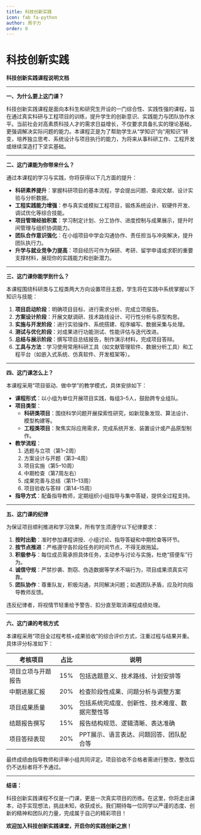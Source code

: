 ```yaml
---
title: 科技创新实践
icon: fab fa-python
author: 周子力
order: 0
---
```


# 科技创新实践

**科技创新实践课程说明文档**

---

**一、为什么要上这门课？**

科技创新实践课程是面向本科生和研究生开设的一门综合性、实践性强的课程，旨在通过真实科研与工程项目的训练，提升学生的创新意识、实践能力与团队协作水平。当前社会对高素质科技人才的需求日益增长，不仅要求具备扎实的理论基础，更强调解决实际问题的能力。本课程正是为了帮助学生从“学知识”向“用知识”转变，培养独立思考、系统设计与项目执行的能力，为将来从事科研工作、工程开发或继续深造打下坚实基础。

---

**二、这门课能为你带来什么？**

通过本课程的学习与实践，你将获得以下几方面的提升：

- **科研素养提升**：掌握科研项目的基本流程，学会提出问题、查阅文献、设计实验与分析数据。
- **工程实践能力增强**：参与真实或模拟工程项目，锻炼系统设计、软硬件开发、调试优化等综合技能。
- **项目管理经验积累**：学习制定计划、分工协作、进度控制与成果展示，提升时间管理与组织协调能力。
- **团队合作意识强化**：在小组项目中学会沟通协作、责任担当与冲突解决，提升团队执行力。
- **升学与就业竞争力提高**：项目经历可作为保研、考研、留学申请或求职的重要支撑材料，展现你的实践能力和创新潜力。

---

**三、这门课你能学到什么？**

本课程围绕科研类与工程类两大方向设置项目主题，学生将在实践中系统掌握以下知识与技能：

1. **项目启动阶段**：明确项目目标、进行需求分析、完成立项报告。
2. **方案设计阶段**：开展文献调研、技术路线设计、可行性分析与原型构思。
3. **实施与开发阶段**：进行实验操作、系统搭建、程序编写、数据采集与处理。
4. **测试与优化阶段**：对成果进行功能测试、性能评估与迭代改进。
5. **总结与展示阶段**：撰写项目总结报告，制作演示材料，完成项目答辩。
6. **工具与方法**：学习使用常用科研工具（如文献管理软件、数据分析工具）和工程平台（如嵌入式系统、仿真软件、开发框架等）。

---

**四、这门课怎么上？**

本课程采用“项目驱动、做中学”的教学模式，具体安排如下：

- **课程形式**：以小组为单位开展项目实践，每组3–5人，鼓励跨专业组队。
- **项目类型**：
  - **科研类项目**：围绕科学问题开展探索性研究，如新现象发现、算法设计、模型构建等。
  - **工程类项目**：聚焦实际应用需求，完成系统开发、装置设计或产品原型制作。
- **教学流程**：
  1. 选题与立项（第1–2周）
  2. 方案设计与开题（第3–4周）
  3. 项目实施（第5–10周）
  4. 中期检查（第7周左右）
  5. 成果完善与总结（第11–13周）
  6. 项目验收与答辩（第14–15周）
- **指导方式**：配备指导教师，定期组织小组指导与集中答疑，提供全过程支持。

---

**五、这门课的纪律**

为保证项目顺利推进和学习效果，所有学生须遵守以下纪律要求：

1. **按时出勤**：准时参加课程讲授、小组讨论、指导答疑和中期检查等环节。
2. **按节点推进**：严格遵守各阶段任务的时间节点，不得无故拖延。
3. **积极参与**：每位成员需承担具体任务，主动参与讨论与实施，杜绝“搭便车”行为。
4. **诚信守规**：严禁抄袭、剽窃、伪造数据等学术不端行为，项目成果须真实可靠。
5. **团队协作**：尊重队友，积极沟通，共同解决问题；如遇团队矛盾，应及时向指导教师反馈。

违反纪律者，将视情节轻重给予警告、扣分直至取消课程成绩处理。

---

**六、这门课的考核方式**

本课程采用“项目全过程考核+成果验收”的综合评价方式，注重过程与结果并重。具体评分标准如下：

| 考核项目         | 占比   | 说明 |
|------------------|--------|------|
| 项目立项与开题报告 | 15%   | 包括选题意义、技术路线、计划安排等 |
| 中期进展汇报     | 20%   | 检查阶段性成果、问题分析与调整方案 |
| 项目成果质量     | 30%   | 包括系统完成度、创新性、技术难度、数据完整性等 |
| 结题报告撰写     | 15%   | 报告结构规范、逻辑清晰、表达准确 |
| 项目答辩表现     | 20%   | PPT展示、语言表达、问题回答、团队配合等 |

最终成绩由指导教师和评审小组共同评定。项目验收不合格者需进行整改，整改后仍不达标者将不予通过。

---

**结语：**

科技创新实践课程不仅是一门课，更是一次真实项目的历练。在这里，你将走出课本，动手实现想法，挑战未知，收获成长。我们期待每一位同学以严谨的态度、创新的精神和团队的力量，完成属于自己的精彩项目！

**欢迎加入科技创新实践课堂，开启你的实践创新之旅！**
